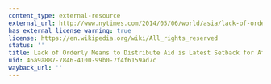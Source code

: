```yaml
---
content_type: external-resource
external_url: http://www.nytimes.com/2014/05/06/world/asia/lack-of-orderly-means-to-distribute-aid-is-latest-setback-for-afghan-village.html
has_external_license_warning: true
license: https://en.wikipedia.org/wiki/All_rights_reserved
status: ''
title: Lack of Orderly Means to Distribute Aid is Latest Setback for Afghan Village
uid: 46a9a887-7846-4100-99b0-7f4f6159ad7c
wayback_url: ''
---
```

